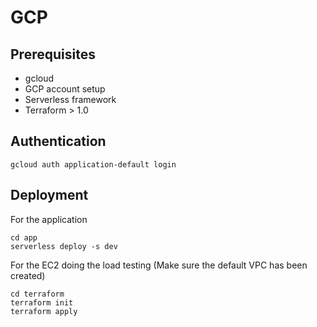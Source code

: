 # GCP 

## Prerequisites 

- gcloud
- GCP account setup
- Serverless framework
- Terraform > 1.0

## Authentication

    gcloud auth application-default login

## Deployment

For the application

    cd app
    serverless deploy -s dev

For the EC2 doing the load testing (Make sure the default VPC has been created)

    cd terraform
    terraform init
    terraform apply
